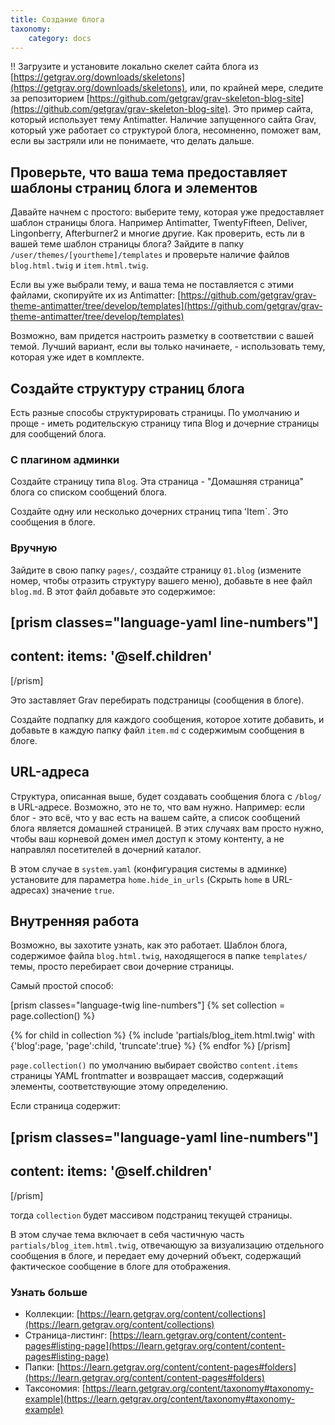```yaml
---
title: Создание блога
taxonomy:
    category: docs
---
```


!! Загрузите и установите локально скелет сайта блога из [https://getgrav.org/downloads/skeletons](https://getgrav.org/downloads/skeletons), или, по крайней мере, следите за репозиторием [https://github.com/getgrav/grav-skeleton-blog-site](https://github.com/getgrav/grav-skeleton-blog-site). Это пример сайта, который использует тему Antimatter. Наличие запущенного сайта Grav, который уже работает со структурой блога, несомненно, поможет вам, если вы застряли или не понимаете, что делать дальше.

## Проверьте, что ваша тема предоставляет шаблоны страниц блога и элементов

Давайте начнем с простого: выберите тему, которая уже предоставляет шаблон страницы блога. Например Antimatter, TwentyFifteen, Deliver, Lingonberry, Afterburner2 и многие другие.
Как проверить, есть ли в вашей теме шаблон страницы блога? Зайдите в папку `/user/themes/[yourtheme]/templates` и проверьте наличие файлов `blog.html.twig` и `item.html.twig`.

Если вы уже выбрали тему, и ваша тема не поставляется с этими файлами, скопируйте их из Antimatter: [https://github.com/getgrav/grav-theme-antimatter/tree/develop/templates](https://github.com/getgrav/grav-theme-antimatter/tree/develop/templates)

Возможно, вам придется настроить разметку в соответствии с вашей темой. Лучший вариант, если вы только начинаете, - использовать тему, которая уже идет в комплекте.

## Создайте структуру страниц блога
Есть разные способы структурировать страницы. По умолчанию и проще - иметь родительскую страницу типа Blog и дочерние страницы для сообщений блога.

### С плагином админки
Создайте страницу типа `Blog`. Эта страница - "Домашняя страница" блога со списком сообщений блога.

Создайте одну или несколько дочерних страниц типа ʻItem`. Это сообщения в блоге.

### Вручную
Зайдите в свою папку `pages/`, создайте страницу `01.blog` (измените номер, чтобы отразить структуру вашего меню), добавьте в нее файл `blog.md`.
В этот файл добавьте это содержимое:

[prism classes="language-yaml line-numbers"]
---
content:
    items: '@self.children'
---
[/prism]

Это заставляет Grav перебирать подстраницы (сообщения в блоге).

Создайте подпапку для каждого сообщения, которое хотите добавить, и добавьте в каждую папку файл `item.md` с содержимым сообщения в блоге.

## URL-адреса

Структура, описанная выше, будет создавать сообщения блога с `/blog/` в URL-адресе. Возможно, это не то, что вам нужно. Например: если блог - это всё, что у вас есть на вашем сайте, а список сообщений блога является домашней страницей. В этих случаях вам просто нужно, чтобы ваш корневой домен имел доступ к этому контенту, а не направлял посетителей в дочерний каталог.

В этом случае в `system.yaml` (конфигурация системы в админке) установите для параметра `home.hide_in_urls` (Скрыть `home` в URL-адресах) значение `true`.

## Внутренняя работа

Возможно, вы захотите узнать, как это работает. Шаблон блога, содержимое файла `blog.html.twig`, находящегося в папке `templates/` темы, просто перебирает свои дочерние страницы.

Самый простой способ:

[prism classes="language-twig line-numbers"]
{% set collection = page.collection() %}

{% for child in collection %}
        {% include 'partials/blog_item.html.twig' with {'blog':page, 'page':child, 'truncate':true} %}
{% endfor %}
[/prism]

`page.collection()` по умолчанию выбирает свойство `content.items` страницы YAML frontmatter и возвращает массив, содержащий элементы, соответствующие этому определению.

Если страница содержит:

[prism classes="language-yaml line-numbers"]
---
content:
    items: '@self.children'
---
[/prism]

тогда `collection` будет массивом подстраниц текущей страницы.

В этом случае тема включает в себя частичную часть `partials/blog_item.html.twig`, отвечающую за визуализацию отдельного сообщения в блоге, и передает ему дочерний объект, содержащий фактическое сообщение в блоге для отображения.

### Узнать больше

- Коллекции: [https://learn.getgrav.org/content/collections](https://learn.getgrav.org/content/collections)
- Страница-листинг: [https://learn.getgrav.org/content/content-pages#listing-page](https://learn.getgrav.org/content/content-pages#listing-page)
- Папки: [https://learn.getgrav.org/content/content-pages#folders](https://learn.getgrav.org/content/content-pages#folders)
- Таксономия: [https://learn.getgrav.org/content/taxonomy#taxonomy-example](https://learn.getgrav.org/content/taxonomy#taxonomy-example)
